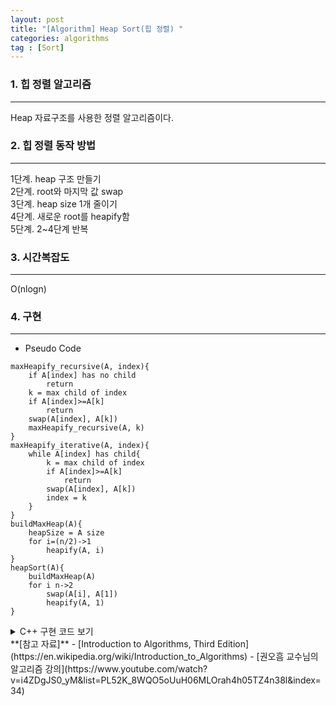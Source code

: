 ```yaml
---
layout: post
title: "[Algorithm] Heap Sort(힙 정렬) "
categories: algorithms
tag : [Sort]
---
```


### 1. 힙 정렬 알고리즘 
---
Heap 자료구조를 사용한 정렬 알고리즘이다.  

### 2. 힙 정렬 동작 방법
--- 
1단계. heap 구조 만들기  
2단계. root와 마지막 값 swap  
3단계. heap size 1개 줄이기   
4단계. 새로운 root를 heapify함   
5단계. 2~4단계 반복   

### 3. 시간복잡도
---
O(nlogn)  

### 4. 구현 
---
- Pseudo Code
```
maxHeapify_recursive(A, index){
    if A[index] has no child
        return
    k = max child of index
    if A[index]>=A[k]
        return
    swap(A[index], A[k])
    maxHeapify_recursive(A, k)
}
maxHeapify_iterative(A, index){
    while A[index] has child{
        k = max child of index
        if A[index]>=A[k]
            return
        swap(A[index], A[k])   
        index = k
    }
}
buildMaxHeap(A){
    heapSize = A size
    for i=(n/2)->1
        heapify(A, i)
}
heapSort(A){
    buildMaxHeap(A)
    for i n->2
        swap(A[i], A[1])
        heapify(A, 1)
}
```

<details>
<summary>C++ 구현 코드 보기</summary>
<div markdown="1">

```cpp
void swap(int *a, int *b){
    int *temp = a;
    *a = *b;
    b = temp;
}
void maxHeapify_recursive(int *arr, int root, int n) {
    if(root*2>n)
        return;
    int k = root*2;
    if(root*2+1<=n)
        k = arr[root*2]>arr[root*2+1]? root*2:root*2+1;

    if(arr[root]>=arr[k])
        return;
    swap(arr[root], arr[k]);
    maxHeapify_recursive(arr, k, n);
}
void maxHeapify_iterative(int *arr, int root, int n){
    while(root*2<=n){
        int k = root*2;
        if(root*2+1<=n)
            k = arr[root*2]>arr[root*2+1]? root*2:root*2+1;

        if(arr[root]>=arr[k])
            return;
        swap(arr[root], arr[k]);
        root = k;
    }
}
void buildMaxHeapify(int *arr, int n){
    for(int i=int(n/2); i>0; i--){
        //maxHeapify_recursive(arr, i, n);
        maxHeapify_iterative(arr, i, n);
    }
}
void heapSort(int *arr, int n){
    buildMaxHeapify(arr, n);
    for(int i=n; i>1; i--){
        swap(arr[i], arr[1]);
        maxHeapify_iterative(arr, 1, i-1);
    }
}
```
</div>
</details>

<div class="divider"></div>
**[참고 자료]**
- [Introduction to Algorithms, Third Edition](https://en.wikipedia.org/wiki/Introduction_to_Algorithms)
- [권오흠 교수님의 알고리즘 강의](https://www.youtube.com/watch?v=i4ZDgJS0_yM&list=PL52K_8WQO5oUuH06MLOrah4h05TZ4n38l&index=34)